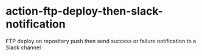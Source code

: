 # action-ftp-deploy-then-slack-notification
FTP deploy on repository push then send success or failure notification to a Slack channel
